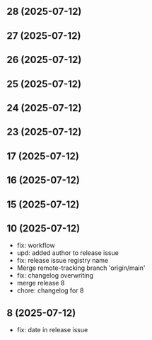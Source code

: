 ## 28 (2025-07-12)


## 27 (2025-07-12)


## 26 (2025-07-12)


## 25 (2025-07-12)


## 24 (2025-07-12)


## 23 (2025-07-12)


## 17 (2025-07-12)


## 16 (2025-07-12)


## 15 (2025-07-12)


## 10 (2025-07-12)
- fix: workflow
- upd: added author to release issue
- fix: release issue registry name
- Merge remote-tracking branch 'origin/main'
- fix: changelog overwriting
- merge release 8
- chore: changelog for 8

## 8 (2025-07-12)
- fix: date in release issue

